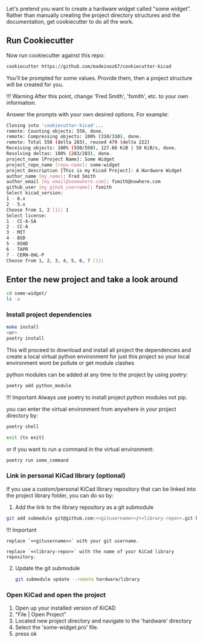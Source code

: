 Let's pretend you want to create a hardware widget called "some widget". Rather than manually 
creating the project directory structures and the documentation, get cookiecutter to do all the work.


## Run Cookiecutter
Now run cookiecutter against this repo:

``` bash
cookiecutter https://github.com/madeinoz67/cookiecutter-kicad
```

You'll be prompted for some values. Provide them, then a project structure will be created for you.

!!! Warning
    After this point, change 'Fred Smith', 'fsmith', etc. to your own
    information.

Answer the prompts with your own desired options. For example:

``` bash
Cloning into 'cookiecutter-kicad'...
remote: Counting objects: 550, done.
remote: Compressing objects: 100% (310/310), done.
remote: Total 550 (delta 283), reused 479 (delta 222)
Receiving objects: 100% (550/550), 127.66 KiB | 58 KiB/s, done.
Resolving deltas: 100% (283/283), done.
project_name [Project Name]: Some Widget
project_repo_name [repo-name]: some-widget
project_description [This is my Kicad Project]: A Hardware Widget
author_name [my_name]: Fred Smith
author_email [my_email@somewhere.com]: fsmith@nowhere.com
github_user [my_gihub_username]: fsmith
Select kicad_version:
1 - 6.x
2 - 5.x
Choose from 1, 2 [1]: 1
Select license:
1 - CC-A-SA
2 - CC-A
3 - MIT
4 - BSD
5 - OSHD
6 - TAPR
7 - CERN-OHL-P
Choose from 1, 2, 3, 4, 5, 6, 7 [1]:
```

## Enter the new project and take a look around

``` bash
cd some-widget/
ls -a
```

### Install project dependencies

``` bash
make install
<or>
poetry install
```
This will proceed to download and install all project the dependencies and create a local virtual python environment for just this project so your local environment wont be pollute or get module clashes

python modules can be added at any time to the project by using poetry:

``` bash
poetry add python_module
```
!!! Important
    Always use poetry to install project python modules not pip.


you can enter the virtual environment from anywhere in your project directory by:
``` bash
poetry shell

exit (to exit)
```

or if you want to run a command in the virtual environment:

``` bash
poetry run some_command
```
### Link in personal KiCad library (optional)

If you use a custom/personal KiCad library repository that can be linked into the project library folder, you can do so by:

1.  Add the link to the library repository as a git submodule
```bash
git add submodule git@github.com:<<gitusername>>/<<library-repo>>.git hardware/library

```
!!! Important

    replace `<<gitusername>>` with your git username.

    replace `<<library-repo>>` with the name of your KiCad library repository.


2. Update the git submodule

    ```bash
    git submodule update --remote hardware/library
    ```

### Open KiCad and open the project

1. Open up your installed version of KiCAD
2. "File | Open Project"
3. Located new project directory and navigate to the 'hardware' directory
4. Select the 'some-widget.pro' file.
5. press ok